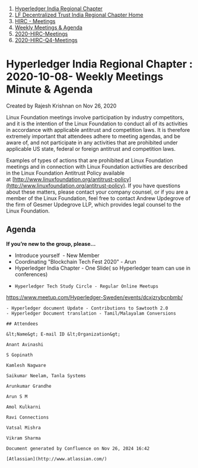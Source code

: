 1. [Hyperledger India Regional Chapter](index.html)
2. [LF Decentralized Trust India Regional Chapter Home](LF-Decentralized-Trust-India-Regional-Chapter-Home_19169282.html)
3. [HIRC - Meetings](HIRC---Meetings_19169350.html)
4. [Weekly Meetings &amp; Agenda](19169352.html)
5. [2020-HIRC-Meetings](2020-HIRC-Meetings_19169301.html)
6. [2020-HIRC-Q4-Meetings](2020-HIRC-Q4-Meetings_19169383.html)

# Hyperledger India Regional Chapter : 2020-10-08- Weekly Meetings Minute &amp; Agenda

Created by Rajesh Krishnan on Nov 26, 2020

Linux Foundation meetings involve participation by industry competitors, and it is the intention of the Linux Foundation to conduct all of its activities in accordance with applicable antitrust and competition laws. It is therefore extremely important that attendees adhere to meeting agendas, and be aware of, and not participate in any activities that are prohibited under applicable US state, federal or foreign antitrust and competition laws.

Examples of types of actions that are prohibited at Linux Foundation meetings and in connection with Linux Foundation activities are described in the Linux Foundation Antitrust Policy available at [http://www.linuxfoundation.org/antitrust-policy](http://www.linuxfoundation.org/antitrust-policy). If you have questions about these matters, please contact your company counsel, or if you are a member of the Linux Foundation, feel free to contact Andrew Updegrove of the firm of Gesmer Updegrove LLP, which provides legal counsel to the Linux Foundation.

## Agenda

**If you’re new to the group, please…**

- Introduce yourself  - New Member
- Coordinating "Blockchain Tech Fest 2020" - Arun
- Hyperledger India Chapter - One Slide( so Hyperledger team can use in conferences)
- ```
  Hyperledger Tech Study Circle - Regular Online Meetups
https://www.meetup.com/Hyperledger-Sweden/events/dcxjzrybcnbmb/
  ```
- Hyperledger document Update - Contributions to Sawtooth 2.0
- Hyperledger Document translation - Tamil/Malayalam Conversions

## Attendees

&lt;Name&gt; E-mail ID &lt;Organization&gt;

Anant Avinashi

S Gopinath 

Kamlesh Nagware

Saikumar Neelam, Tanla Systems

Arunkumar Grandhe

Arun S M

Amol Kulkarni

Ravi Connections

Vatsal Mishra

Vikram Sharma

Document generated by Confluence on Nov 26, 2024 16:42

[Atlassian](http://www.atlassian.com/)
